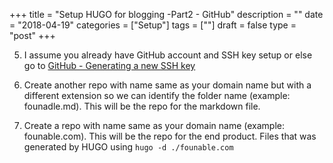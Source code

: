 +++
title = "Setup HUGO for blogging -Part2 - GitHub"
description = ""
date = "2018-04-19"
categories = ["Setup"]
tags = [""]
draft = false
type = "post"
+++

5. I assume you already have GitHub account and SSH key setup or else go to [GitHub - Generating a new SSH key](https://help.github.com/articles/generating-a-new-ssh-key-and-adding-it-to-the-ssh-agent/)

6. Create another repo with name same as your domain name but with a different extension so we can identify the folder name (example: founadle.md). This will be the repo for the markdown file.

8. Create a repo with name same as your domain name (example: founable.com). This will be the repo for the end product. Files that was generated by HUGO using `hugo -d ./founable.com`
